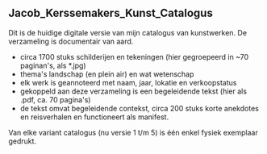 Jacob_Kerssemakers_Kunst_Catalogus
----------------------------------
Dit is de huidige digitale versie van mijn catalogus van kunstwerken. 
De verzameling is documentair van aard.

* circa 1700 stuks schilderijen en tekeningen (hier gegroepeerd in ~70 paginan's, als *.jpg)
* thema's landschap (en plein air) en wat wetenschap
* elk werk is geannoteerd met naam, jaar, lokatie en verkoopstatus
* gekoppeld aan deze verzameling is een begeleidende tekst (hier als .pdf, ca. 70 pagina's)
* de tekst omvat begeleidende contekst, circa 200 stuks korte anekdotes en reisverhalen en functioneert als manifest.

Van elke variant catalogus (nu versie 1 t/m 5) is één enkel fysiek exemplaar gedrukt.
